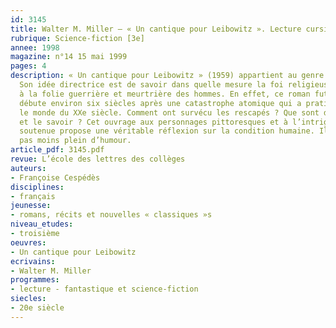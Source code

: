 ```yaml
---
id: 3145
title: Walter M. Miller – « Un cantique pour Leibowitz ». Lecture cursive 
rubrique: Science-fiction [3e]
annee: 1998
magazine: n°14 15 mai 1999
pages: 4
description: « Un cantique pour Leibowitz » (1959) appartient au genre de la science-fiction.
  Son idée directrice est de savoir dans quelle mesure la foi religieuse peut remédier
  à la folie guerrière et meurtrière des hommes. En effet, ce roman futuriste et visionnaire
  débute environ six siècles après une catastrophe atomique qui a pratiquement ravagé
  le monde du XXe siècle. Comment ont survécu les rescapés ? Que sont devenus la connaissance
  et le savoir ? Cet ouvrage aux personnages pittoresques et à l’intrigue constamment
  soutenue propose une véritable réflexion sur la condition humaine. Il n’en demeure
  pas moins plein d’humour.
article_pdf: 3145.pdf
revue: L’école des lettres des collèges
auteurs:
- Françoise Cespédès
disciplines:
- français
jeunesse:
- romans, récits et nouvelles « classiques »s
niveau_etudes:
- troisième
oeuvres:
- Un cantique pour Leibowitz
ecrivains:
- Walter M. Miller
programmes:
- lecture - fantastique et science-fiction
siecles:
- 20e siècle
---
```

